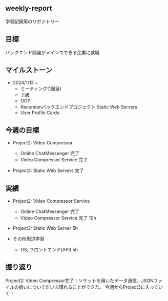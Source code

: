 ## weekly-report
学習記録用のリポジトリー

## 目標
バックエンド開発がメインでできる企業に就職

## マイルストーン
- 2024/1/12 ~
    - ミーティング(1回目)
    - 上級
    - OOP
    - Recursionバックエンドプロジェクト Static Web Servers
    - User Profile Cards

## 今週の目標
-  Project2: Video Compressor
    - Online ChatMessenger 完了
    - Video Compressor Service 完了

- Project3: Static Web Servers 完了

## 実績
- Project2: Video Compressor Service
    - Online ChatMessenger 完了
    - Video Compressor Service 完了 10h

- Project3: Static Web Server 5h

- その他周辺学習
    - OS, フロントエンド(API) 5h

## 振り返り
Project2: Video Compressor完了！ソケットを用いたデータ通信、JSONファイルの扱いについてだいぶ慣れることができた。
今週からProject3に入っていく！